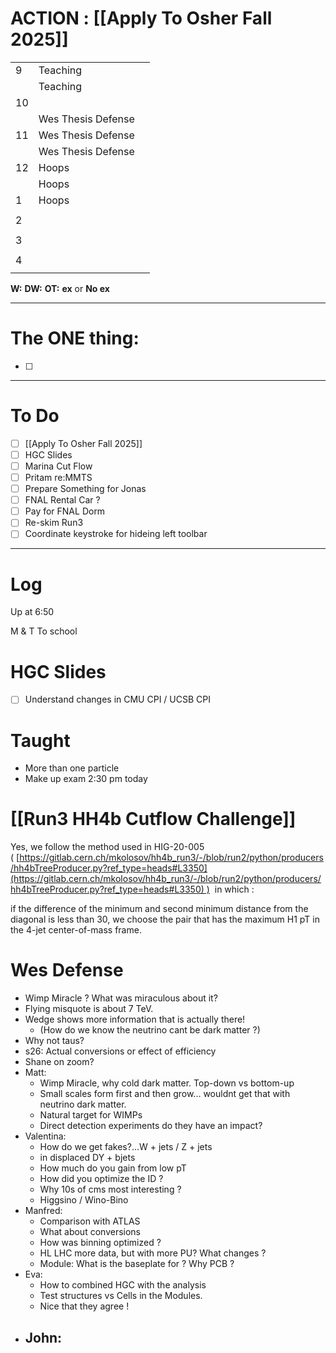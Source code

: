 # ACTION : [[Apply To Osher Fall 2025]]

|     |                    |     |
| --- | ------------------ | --- |
| 9   | Teaching           |     |
|     | Teaching           |     |
| 10  |                    |     |
|     | Wes Thesis Defense |     |
| 11  | Wes Thesis Defense |     |
|     | Wes Thesis Defense |     |
| 12  | Hoops              |     |
|     | Hoops              |     |
| 1   | Hoops              |     |
|     |                    |     |
| 2   |                    |     |
|     |                    |     |
| 3   |                    |     |
|     |                    |     |
| 4   |                    |     |
|     |                    |     |

**W:**
**DW:**
**OT:**
**ex** or **No ex**

---
# The ONE thing: 
- [ ] 

---
# To Do

- [ ] [[Apply To Osher Fall 2025]]
- [ ] HGC Slides
- [ ] Marina Cut Flow
- [ ] Pritam re:MMTS
- [ ]  Prepare Something for Jonas
- [ ] FNAL Rental Car ?
- [ ] Pay for FNAL Dorm
- [ ] Re-skim Run3
- [ ] Coordinate keystroke for hideing left toolbar
---

# Log

Up at 6:50 

M & T To school 

# HGC Slides
- [ ] Understand changes in CMU CPI / UCSB CPI

# Taught
- More than one particle
- Make up exam 2:30 pm today

# [[Run3 HH4b Cutflow Challenge]]
Yes, we follow the method used in HIG-20-005 ( [https://gitlab.cern.ch/mkolosov/hh4b_run3/-/blob/run2/python/producers/hh4bTreeProducer.py?ref_type=heads#L3350](https://gitlab.cern.ch/mkolosov/hh4b_run3/-/blob/run2/python/producers/hh4bTreeProducer.py?ref_type=heads#L3350) )  in which : 

if the difference of the minimum and second minimum distance from the diagonal is less than 30, we choose the pair that has the maximum H1 pT in the 4-jet center-of-mass frame.

# Wes Defense
- Wimp Miracle  ? What was miraculous about it?
- Flying misquote is about 7 TeV.
- Wedge shows more information that is actually there!
	- (How do we know the neutrino cant be dark matter ?)
- Why not taus?
- s26:  Actual conversions or effect of efficiency
- Shane on zoom? 
- Matt: 
	- Wimp Miracle, why cold dark matter. Top-down vs bottom-up
	- Small scales form first and then grow... wouldnt get that with neutrino dark matter.
	- Natural target for WIMPs
	- Direct detection experiments do they have an impact? 
- Valentina:  
	- How do we get fakes?...W + jets / Z + jets
	- in displaced DY + bjets 
	- How much do you gain from low pT
	- How did you optimize the ID ?
	- Why 10s of cms most interesting ?
	- Higgsino / Wino-Bino
- Manfred:
	- Comparison with ATLAS
	- What about conversions
	- How was binning optimized ?
	- HL LHC more data, but with more PU?  What changes ?
	- Module: What is the baseplate for ? Why PCB ? 
- Eva: 
	-  How to combined HGC with the analysis
	- Test structures vs Cells in the Modules.
	- Nice that they agree !
- John: 
	- 



